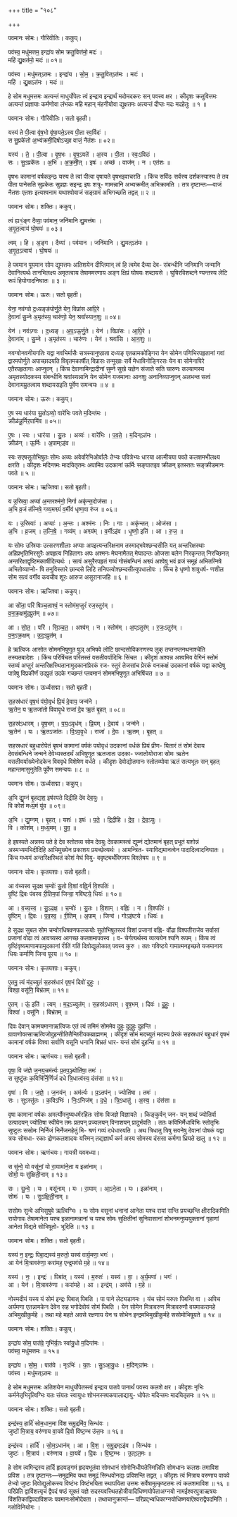 +++
title = "१०८"

+++


पवमानः सोमः। गौरिवीतिः। ककुप्।

पव॑स्व॒ मधु॑मत्तम॒ इन्द्रा॑य सोम क्रतु॒वित्त॑मो॒ मदः॑ ।  
महि॑ द्यु॒क्षत॑मो॒ मदः॑ ॥ ०१॥

पव॑स्व । मधु॑मत्ऽतमः । इन्द्रा॑य । सो॒म॒ । क्र॒तु॒वित्ऽत॑मः । मदः॑ ।  
महि॑ । द्यु॒क्षऽत॑मः । मदः॑ ॥

हे सोम मधुमत्तमः अत्यन्तं माधुर्योपेतः त्वं इन्द्राय इन्द्रार्थं मदोमदकरः सन् पवस्व क्षर । कीदृशः क्रतुवित्तमः अत्यन्तं प्रज्ञायाः कर्मणोवा लंभकः महि महान् मंहनीयोवा द्युक्षतमः अत्यन्तं दीप्तः मदः मदहेतुः ॥ १ ॥

पवमानः सोमः। गौरिवीतिः। सतो बृहती।

यस्य॑ ते पी॒त्वा वृ॑ष॒भो वृ॑षा॒यते॒ऽस्य पी॒ता स्व॒र्विदः॑ ।  
स सु॒प्रके॑तो अ॒भ्य॑क्रमी॒दिषोऽच्छा॒ वाजं॒ नैत॑शः ॥ ०२॥

यस्य॑ । ते॒ । पी॒त्वा । वृ॒ष॒भः । वृ॒ष॒ऽयते॑ । अ॒स्य । पी॒ता । स्वः॒ऽविदः॑ ।  
सः । सु॒ऽप्रके॑तः । अ॒भि । अ॒क्र॒मी॒त् । इषः॑ । अच्छ॑ । वाज॑म् । न । एत॑शः ॥

वृषभः कामानां वर्षकइन्द्रः यस्य ते त्वां पीत्वा वृषायते वृषभइवाचरति । किंच सर्विदः सर्वस्य दर्शकस्यास्य ते तव पीता पानेसति सुप्रकेतः सुप्रज्ञः सइन्द्रः इषः शत्रू- णामन्नानि अभ्यक्रमीत् अभिक्रामति । तत्र दृष्टान्तः—वाजं नैतशः एतशः इत्यश्वनाम यथाश्वोवाजं सङ्ग्रामं अभिगच्छति तद्वत् ॥ २ ॥

पवमानः सोमः। शक्तिः। ककुप्।

त्वं ह्य१॒॑ङ्ग दैव्या॒ पव॑मान॒ जनि॑मानि द्यु॒मत्त॑मः ।  
अ॒मृ॒त॒त्वाय॑ घो॒षयः॑ ॥ ०३॥

त्वम् । हि । अ॒ङ्ग । दैव्या॑ । पव॑मान । जनि॑मानि । द्यु॒मत्ऽत॑मः ।  
अ॒मृ॒त॒ऽत्वाय॑ । घो॒षयः॑ ॥

हे पवमान पूयमान सोम द्युमत्तमः अतिशयेन दीप्तिमान् त्वं हि त्वमेव दैव्या देव- संबन्धीनि जनिमानि जन्मानि देवानित्यर्थः तानभिलक्ष्य अमृतत्वाय तेषाममरणाय अङ्ग क्षिप्रं घोषयः शब्दायसे । घुषिरविशब्दने ण्यन्तस्य लेटि रूपं हियोगादनिघातः ॥ ३ ॥

पवमानः सोमः। ऊरुः। सतो बृहती।

येना॒ नव॑ग्वो द॒ध्यङ्ङ॑पोर्णु॒ते येन॒ विप्रा॑स आपि॒रे ।  
दे॒वानां॑ सु॒म्ने अ॒मृत॑स्य॒ चारु॑णो॒ येन॒ श्रवां॑स्यान॒शुः ॥ ०४॥

येन॑ । नव॑ऽग्वः । द॒ध्यङ् । अ॒प॒ऽऊ॒र्णु॒ते । येन॑ । विप्रा॑सः । आ॒पि॒रे ।  
दे॒वाना॑म् । सु॒म्ने । अ॒मृत॑स्य । चारु॑णः । येन॑ । श्रवां॑सि । आ॒न॒शुः ॥

नवग्वोनवनीयगतिः यद्वा नवभिर्मासैः सत्रस्यानुष्ठाता दध्यङ् एतन्नामकोङ्गिरा येन सोमेन पणिभिरपहृतानां गवां द्वारमपोर्णुते अपाच्छादयति विवृतमकार्षीत् विप्रासः तन्मुखाः सर्वे मेधाविनोङ्गिरसः येन वा सोमेनापिरे एतैरपहृतागाः आप्नुवन् । किंच देवानामिन्द्रादीनां सुम्ने सुखे यज्ञेन संजाते सति चारुणः कल्याणस्य अमृतस्योदकस्य संबन्धीनि श्रवांस्यन्नानि येन सोमेन यजमानाः आनशुः अनानिव्याप्नुवन् अलभन्त सत्वं देवानामम्रुतत्वाय शब्दायसइति पूर्वेण समन्वयः ॥ ४ ॥

पवमानः सोमः। ऊरुः। ककुप्।

ए॒ष स्य धार॑या सु॒तोऽव्यो॒ वारे॑भिः पवते म॒दिन्त॑मः ।  
क्रीळ॑न्नू॒र्मिर॒पामि॑व ॥ ०५॥

ए॒षः । स्यः । धार॑या । सु॒तः । अव्यः॑ । वारे॑भिः । प॒व॒ते॒ । म॒दिन्ऽत॑मः ।  
क्रीळ॑न् । ऊ॒र्मिः । अ॒पाम्ऽइ॑व ॥

स्यः सएषसुतोभिषुतः सोमः अव्यः अवेर्वारेभिओर्वालैः तेभ्यः पवित्रेभ्यः धारया आत्मीयया पवते कलशमभीलक्ष्य क्षरति । कीदृशः मदिन्तमः मादयितृतमः अपामिव उदकानां ऊर्मिः सङ्घातइव क्रीळन् इतस्ततः सङ्क्रीडमानः पवते ॥ ५ ॥

पवमानः सोमः। ऋजिश्वा। सतो बृहती।

य उ॒स्रिया॒ अप्या॑ अ॒न्तरश्म॑नो॒ निर्गा अकृ॑न्त॒दोज॑सा ।  
अ॒भि व्र॒जं त॑त्निषे॒ गव्य॒मश्व्यं॑ व॒र्मीव॑ धृष्ण॒वा रु॑ज ॥ ०६॥

यः । उ॒स्रियाः॑ । अप्याः॑ । अ॒न्तः । अश्म॑नः । निः । गाः । अकृ॑न्तत् । ओज॑सा ।  
अ॒भि । व्र॒जम् । त॒त्नि॒षे॒ । गव्य॑म् । अश्व्य॑म् । व॒र्मीऽइ॑व । धृ॒ष्णो॒ इति॑ । आ । रु॒ज॒ ॥

यः सोमः उस्रियाः उत्सरणशीलाः अप्याः अपइत्यन्तरिक्षनाम तस्माद्भवेश्छन्दसीति यत् अन्तरिक्षस्थाः अहिप्रभृतिभिरसुरैः अपहृत्य निहितागाः अपः अश्मनः मेघनामैतत् मेघादन्तः ओजसा बलेन निरकृन्तत् निरच्छिनत् अन्तरिक्षाद्वृष्टिमकार्षीदित्यर्थः । सत्वं असुरैरपहृतं गव्यं गोसंबन्धिनं अश्व्यं अश्वेषु भवं व्रजं समूहं अभितत्निषे अभितोव्याप्नो- षि तनुविस्तारे छान्दसे लिटि तनिपत्योश्छन्दसीत्युपधालोपः । किंच हे धृष्णो शत्रुधर्ष- णशील सोम सत्वं वर्गीव कवचीव शूरः आरुज असुरानाजहि ॥ ६ ॥

पवमानः सोमः। ऋजिश्वा। ककुप्।

आ सो॑ता॒ परि॑ षिञ्च॒ताश्वं॒ न स्तोम॑म॒प्तुरं॑ रज॒स्तुर॑म् ।  
व॒न॒क्र॒क्षमु॑द॒प्रुत॑म् ॥ ०७॥

आ । सो॒त॒ । परि॑ । सि॒ञ्च॒त॒ । अश्व॑म् । न । स्तोम॑म् । अ॒प्ऽतुर॑म् । र॒जः॒ऽतुर॑म् ।  
व॒न॒ऽक्र॒क्षम् । उ॒द॒ऽप्रुत॑म् ॥

हे ऋत्विजः आसोत सोममभिषुणुत षुञ् अभिषवे लोटि छान्दसोविकरणस्य लुक् तप्तनप्तनथनाश्चेति तस्यतबादेशः । किंच परिषिंचत परितस्तं वसतीवर्यादिभिः सिंचत । कीदृशं अश्वन्न अश्वमिव वेगिनं स्तोमं स्तव्यं अप्तुरं अन्तरिक्षस्थितानामुदकानांप्रेरकं रज- स्तुरं तेजसांच प्रेरकं वनक्रक्षं उदकानां वर्षकं यद्वा काष्ठेषु पात्रेषु विप्रकीर्णं उदप्रुतं उदके गच्छन्तं प्लवमानं सोममभिषुणुत अभिषिंचत ॥ ७ ॥

पवमानः सोमः। ऊर्ध्वसद्मा। सतो बृहती।

स॒हस्र॑धारं वृष॒भं प॑यो॒वृधं॑ प्रि॒यं दे॒वाय॒ जन्म॑ने ।  
ऋ॒तेन॒ य ऋ॒तजा॑तो विवावृ॒धे राजा॑ दे॒व ऋ॒तं बृ॒हत् ॥ ०८॥

स॒हस्र॑ऽधारम् । वृ॒ष॒भम् । प॒यः॒ऽवृध॑म् । प्रि॒यम् । दे॒वाय॑ । जन्म॑ने ।  
ऋ॒तेन॑ । यः । ऋ॒तऽजा॑तः । वि॒ऽव॒वृ॒धे । राजा॑ । दे॒वः । ऋ॒तम् । बृ॒हत् ॥

सहस्रधारं बहुधारोपेतं बृषभं कामानां वर्षकं पयोवृधं उदकानां वर्धकं प्रियं प्रीण- यितारं तं सोमं देवाय देवसंबन्धिने जन्मने देवेभ्यस्तदर्थं अभिषुणुत ऋतजातः उदका- ज्जातोयोराजा सोमः ऋतेन वसतीवर्याख्येनोदकेन विववृधे विशेषेण वर्धते । कीदृशः देवोद्योतमानः स्तोतव्योवा ऋतं सत्यभूतः सन् बृहत् महान्तमासुनुतेति पूर्वेण समन्वयः ॥ ८ ॥

पवमानः सोमः। ऊर्ध्वसद्मा। ककुप्।

अ॒भि द्यु॒म्नं बृ॒हद्यश॒ इष॑स्पते दिदी॒हि दे॑व देव॒युः ।  
वि कोशं॑ मध्य॒मं यु॑व ॥ ०९॥

अ॒भि । द्यु॒म्नम् । बृ॒हत् । यशः॑ । इषः॑ । प॒ते॒ । दि॒दी॒हि । दे॒व॒ । दे॒व॒ऽयुः ।  
वि । कोश॑म् । म॒ध्य॒मम् । यु॒व॒ ॥

हे इषस्पते अन्नस्य पते हे देव स्तोतव्य सोम देवयुः देवकामस्त्वं द्युम्नं द्योतमानं बृहत् प्रभूतं यशोन्नं अस्मभ्यमभिदीदिहि आभिमुख्येन प्रकाशय प्रयच्छेत्यर्थः । आमन्त्रित- स्याविद्यमानत्वेन पादादित्वादनिघातः । किंच मध्यमं अन्तरिक्षस्थितं कोशं मेघं वियु- ववृष्ट्यर्थंविगमय विश्लेषय ॥ ९ ॥

पवमानः सोमः। कृतयशाः। सतो बृहती।

आ व॑च्यस्व सुदक्ष च॒म्वोः॑ सु॒तो वि॒शां वह्नि॒र्न वि॒श्पतिः॑ ।  
वृ॒ष्टिं दि॒वः प॑वस्व री॒तिम॒पां जिन्वा॒ गवि॑ष्टये॒ धियः॑ ॥ १०॥

आ । व॒च्य॒स्व॒ । सु॒ऽद॒क्ष॒ । च॒म्वोः॑ । सु॒तः । वि॒शाम् । वह्निः॑ । न । वि॒श्पतिः॑ ।  
वृ॒ष्टिम् । दि॒वः । प॒व॒स्व॒ । री॒तिम् । अ॒पाम् । जिन्व॑ । गोऽइ॑ष्टये । धियः॑ ॥

हे सुदक्ष सुबल सोम चम्वोरधिषवणफलकयोः सुतोभिषुतस्त्वं विशां प्रजानां वह्नि- र्वोढा विश्पतीराजेव सर्वासां प्रजानां वोढा त्वं आवच्यस्व आगच्छ कलशमापवस्व । व- चेर्गत्यर्थस्य व्यत्ययेन श्यनि रूपम् । किंच त्वं वृष्टिंवृष्यमाणामपामुदकानां रीतिं गतिं दिवोद्युलोकात् पवस्व कुरु । ततः गविष्टये गामात्मनइच्छते यजमानाय धियः कर्माणि जिन्व पूरय ॥ १० ॥

पवमानः सोमः। कृतयशाः। ककुप्।

ए॒तमु॒ त्यं म॑द॒च्युतं॑ स॒हस्र॑धारं वृष॒भं दिवो॑ दुहुः ।  
विश्वा॒ वसू॑नि॒ बिभ्र॑तम् ॥ ११॥

ए॒तम् । ऊं॒ इति॑ । त्यम् । म॒द॒ऽच्युत॑म् । स॒हस्र॑ऽधारम् । वृ॒ष॒भम् । दिवः॑ । दु॒हुः॒ ।  
विश्वा॑ । वसू॑नि । बिभ्र॑तम् ॥

दिवः देवान् कामयमानाऋत्विजः एतं त्यं तमिमं सोममेव दुहुः दुदुहुः दुहन्ति । ग्रावाणोवत्साऋत्विजोदुहन्तीतितैन्तिरीयकब्राह्मणम् । कीदृशं सोमं मदच्युतं मदस्य प्रेरकं सहस्रधारं बहुधारं वृषभं कामानां वर्षकं विश्वा सर्वाणि वसूनि धनानि बिभ्रतं धार- यन्तं सोमं दुहन्ति ॥ ११ ॥

पवमानः सोमः। ऋणंचयः। सतो बृहती।

वृषा॒ वि ज॑ज्ञे ज॒नय॒न्नम॑र्त्यः प्र॒तप॒ञ्ज्योति॑षा॒ तमः॑ ।  
स सुष्टु॑तः क॒विभि॑र्नि॒र्णिजं॑ दधे त्रि॒धात्व॑स्य॒ दंस॑सा ॥ १२॥

वृषा॑ । वि । ज॒ज्ञे॒ । ज॒नय॑न् । अम॑र्त्यः । प्र॒ऽतप॑न् । ज्योति॑षा । तमः॑ ।  
सः । सुऽस्तु॑तः । क॒विऽभिः॑ । निः॒ऽनिज॑म् । द॒धे॒ । त्रि॒ऽधातु॑ । अ॒स्य॒ । दंस॑सा ॥

वृषा कामानां वर्षकः अमर्त्योमनुष्यधर्मरहितः सोमः विजज्ञे विज्ञायते । किङ्कुर्वन् जन- यन् शब्दं ज्योतिर्वा उत्पादयन् ज्योतिषा स्वीयेन तमः प्रतपन् प्रज्वलयन् विनाशयन् प्रादुर्भवति । ततः कविभिर्मेधाविभिः स्तोतृभिः सुष्टुतः ससोमः निर्निजं निर्नेजनहेतुं मि- श्रणं गव्यं दधेधारयति । अथ त्रिधातु त्रिषु सवनेषु देवानां पोषकं यद्वा त्रयः सोमधा- रकाः द्रोणकलशादयः यस्मिन् तद्यज्ञार्थं कर्म अस्य सोमस्य दंससा कर्मणा ध्रियते खलु ॥ १२ ॥

पवमानः सोमः। ऋणंचयः। गायत्री यवमध्या।

स सु॑न्वे॒ यो वसू॑नां॒ यो रा॒यामा॑ने॒ता य इळा॑नाम् ।  
सोमो॒ यः सु॑क्षिती॒नाम् ॥ १३॥

सः । सु॒न्वे॒ । यः । वसू॑नाम् । यः । रा॒याम् । आ॒ऽने॒ता । यः । इळा॑नाम् ।  
सोमः॑ । यः । सु॒ऽक्षि॒ती॒नाम् ॥

ससोमः सुन्वे अभिसुषुवे ऋत्विग्भिः । यः सोमः वसूनां धनानां आनेता यश्च रायां रान्ति प्रयच्छन्ति क्षीरादिकमिति रायोगावः तेषामानेता यश्च इळानामन्नानां च यश्च सोमः सुक्षितीनां सुनिवासानां शोभनमनुष्ययुक्तानां गृहाणां आनेता विद्यते सोभिषूतो- भूदिति ॥ १३ ॥

पवमानः सोमः। शक्तिः। सतो बृहती।

यस्य॑ न॒ इन्द्रः॒ पिबा॒द्यस्य॑ म॒रुतो॒ यस्य॑ वार्य॒मणा॒ भगः॑ ।  
आ येन॑ मि॒त्रावरु॑णा॒ करा॑मह॒ एन्द्र॒मव॑से म॒हे ॥ १४॥

यस्य॑ । नः॒ । इन्द्रः॑ । पिबा॑त् । यस्य॑ । म॒रुतः॑ । यस्य॑ । वा॒ । अ॒र्य॒मणा॑ । भगः॑ ।  
आ । येन॑ । मि॒त्रावरु॑णा । करा॑महे । आ । इन्द्र॑म् । अव॑से । म॒हे ॥

नोस्मदीयं यस्य यं सोमं इन्द्रः पिबात् पिबति । पा पाने लेट्यडागमः । यंच सोमं मरुतः पिबन्ति वा । अपिच अर्यमणा एतन्नामकेन देवेन सह भगोदेवोयं सोमं पिबति । येन सोमेन मित्रावरुण मित्रावरुणौ वयमाकरामहे अभिमुखीकुर्महे । तथा महे महते अवसे रक्षणाय येन च सोभेन इन्द्रमभिमुखीकुर्महे ससोमोभिषूयते ॥ १४ ॥

पवमानः सोमः। शक्तिः। ककुप्।

इन्द्रा॑य सोम॒ पात॑वे॒ नृभि॑र्य॒तः स्वा॑यु॒धो म॒दिन्त॑मः ।  
पव॑स्व॒ मधु॑मत्तमः ॥ १५॥

इन्द्रा॑य । सो॒म॒ । पात॑वे । नृऽभिः॑ । य॒तः । सु॒ऽआ॒यु॒धः । म॒दिन्ऽत॑मः ।  
पव॑स्व । मधु॑मत्ऽतमः ॥

हे सोम मधुमत्तमः अतिशयेन माधुर्योपेतस्त्वं इन्द्राय पातवे पानार्थं पवस्व कलशे क्षर । कीदृशः नृभिः कर्मनेतृभिरृत्विग्भिः यतः संयतः स्वायुधः शोभनस्फ्यकपालाद्यायु- धोपेतः मदिन्तमः मादयितृतमः ॥ १५ ॥

पवमानः सोमः। शक्तिः। सतो बृहती।

इन्द्र॑स्य॒ हार्दि॑ सोम॒धान॒मा वि॑श समु॒द्रमि॑व॒ सिन्ध॑वः ।  
जुष्टो॑ मि॒त्राय॒ वरु॑णाय वा॒यवे॑ दि॒वो वि॑ष्ट॒म्भ उ॑त्त॒मः ॥ १६॥

इन्द्र॑स्य । हार्दि॑ । सो॒म॒ऽधान॑म् । आ । वि॒श॒ । स॒मु॒द्रम्ऽइ॑व । सिन्ध॑वः ।  
जुष्टः॑ । मि॒त्राय॑ । वरु॑णाय । वा॒यवे॑ । दि॒वः । वि॒ष्ट॒म्भः । उ॒त्ऽत॒मः ॥

हे सोम त्वमिन्द्रस्य हार्दि हृदयङ्गमं हृदयभूतंवा सोमधानं सोमोनिधीयतेस्मिन्निति सोमधानः कलशः तमाविश प्रविश । तत्र दृष्टान्तः—समुद्रमिव यथा समुद्रं सिन्धवोनद्यः प्रविशन्ति तद्वत् । कीदृशः त्वं मित्राय वरुणाय वायवे तेभ्यो जुष्टः दिवोद्युलोकस्य विष्टंभः विष्टंभयिता स्थापयिता उत्तमः सर्वेषामुत्कृष्टतमः त्वं कलशमाविश ॥ १६ ॥परिप्रेति द्वाविंशत्यृचं द्वैपदं षष्ठं सूक्तं यज्ञे सदस्यवस्थितहोत्रीयादिधिष्णयोपेताअग्नयो नामईश्वरपुत्राऋषयः विंशतिकाद्विपदाविशजः पवमानःसोमोदेवता । तथाचानुक्रान्तं— परिप्रद्भ्यधिकाग्नयोधिष्णयाऎश्वराद्वैपदमिति । गतोविनियोगः ।
